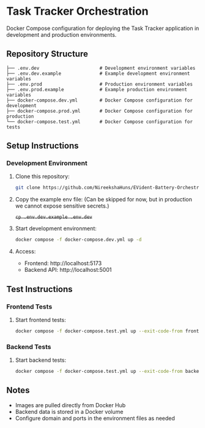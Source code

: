 # Task Tracker Orchestration

Docker Compose configuration for deploying the Task Tracker application in development and production environments.

## Repository Structure

```
├── .env.dev                      # Development environment variables
├── .env.dev.example              # Example development environment variables
├── .env.prod                     # Production environment variables
├── .env.prod.example             # Example production environment variables
├── docker-compose.dev.yml        # Docker Compose configuration for development
├── docker-compose.prod.yml       # Docker Compose configuration for production
└── docker-compose.test.yml       # Docker Compose configuration for tests
```

## Setup Instructions

### Development Environment

1. Clone this repository:

   ```bash
   git clone https://github.com/NireekshaHuns/EVident-Battery-Orchestration-Service.git
   ```

2. Copy the example env file: (Can be skipped for now, but in production we cannot expose sensitive secrets.)

   ~~`cp .env.dev.example .env.dev`~~

3. Start development environment:

   ```bash
   docker compose -f docker-compose.dev.yml up -d
   ```

4. Access:
   - Frontend: http://localhost:5173
   - Backend API: http://localhost:5001

## Test Instructions

### Frontend Tests

1. Start frontend tests:

   ```bash
   docker compose -f docker-compose.test.yml up --exit-code-from frontend-test --abort-on-container-exit frontend-test
   ```

### Backend Tests

1. Start backend tests:

   ```bash
   docker compose -f docker-compose.test.yml up --exit-code-from backend-test --abort-on-container-exit backend-test
   ```

## Notes

- Images are pulled directly from Docker Hub
- Backend data is stored in a Docker volume
- Configure domain and ports in the environment files as needed
